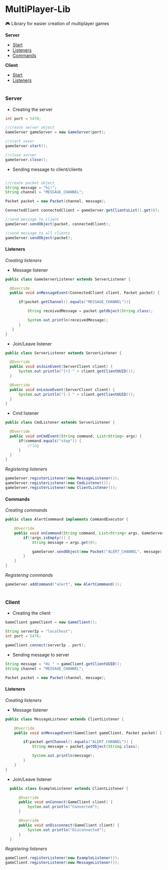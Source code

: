 # MultiPlayer-Lib
🎮 Library for easier creation of multiplayer games

**Server**
- [Start](https://github.com/Norbit4/MultiPlayer-Lib#server "Click")
- [Listeners](https://github.com/Norbit4/MultiPlayer-Lib#listeners "Click")
- [Commands](https://github.com/Norbit4/MultiPlayer-Lib#commands "Click")

**Client**
- [Start](https://github.com/Norbit4/MultiPlayer-Lib#client "Click")
- [Listeners](https://github.com/Norbit4/MultiPlayer-Lib#listeners-1 "Click")


#
<h3>Server</h3>

- Creating the server

```java
int port = 5478;

//create server object
GameServer gameServer = new GameServer(port);

//start sever
gameServer.start();

//close server
gameServer.close();
```

- Sending message to client/clients

```java

//create packet object
String message = "hi!";
String channel = "MESSAGE_CHANNEL";

Packet packet = new Packet(channel, message);

ConnectedClient connectedClient = gameServer.getClientsList().get(0);

//send message to client
gameServer.sendObject(packet, connectedClient);

//send message to all clients
gameServer.sendObject(packet);    
```

<h4>Listeners</h4>

*Creating listeners*

- Message listener

```java
public class GameServerListener extends ServerListener {

  @Override
  public void onMessageEvent(ConnectedClient client, Packet packet) {

      if(packet.getChannel().equals("MESSAGE_CHANNEL")){

          String receivedMessage = packet.getObject(String.class);

          System.out.println(receivedMessage);
      }
   }
}  
```

- Join/Leave listener

```java
public class ServerListener extends ServerListener {

  @Override
  public void onJoinEvent(ServerClient client) {
      System.out.println("[+] " + client.getClientUUID());
  }

  @Override
  public void onLeaveEvent(ServerClient client) {
      System.out.println("[-] " + client.getClientUUID());
  }
}  
```

- Cmd listener

```java
public class CmdListener extends ServerListener {

  @Override
  public void onCmdEvent(String command, List<String> args) {
      if(command.equals("stop")) {
          //log
      }
  }
}  
```

*Registering listeners*

```java
gameServer.registerListener(new MessageListener());
gameServer.registerListener(new CmdListener());
gameServer.registerListener(new ClientListener());
```

<h4>Commands</h4>

*Creating commands*

```java
public class AlertCommmand implements CommandExecutor {

    @Override
    public void onCommand(String command, List<String> args, GameServer gameServer) {
        if(!args.isEmpty()) {
            String message = args.get(0);

            gameServer.sendObject(new Packet("ALERT_CHANNEL", message));
        }
    }
}
```

*Registering commands*

```java
gameServer.addCommand("alert", new AlertCommmand());
```

#
<h3>Client</h3>

- Creating the client

```java
GameClient gameClient = new GameClient();

String serverIp = "localhost";
int port = 5478;

gameClient.connect(serverIp , port);
```

- Sending message to server

```java
String message = "Hi " + gameClient.getClientUUID();
String channel = "MESSAGE_CHANNEL";

Packet packet = new Packet(channel, message);  
```

<h4>Listeners</h4>

*Creating listeners*

- Message listener

```java
public class MessageListener extends ClientListener {

    @Override
    public void onMessageEvent(GameClient gameClient, Packet packet) {

        if(packet.getChannel().equals("ALERT_CHANNEL")) {
            String message = packet.getObject(String.class);

            System.out.println(message);
        }
    }
}
```

- Join/Leave listener

```java
  public class ExampleListener extends ClientListener {

      @Override
      public void onConnect(GameClient client) {
          System.out.println("Connected");
      }

      @Override
      public void onDisconnect(GameClient client) {
          System.out.println("Disconnected");
      }
  }
```

*Registering listeners*

```java
gameClient.registerListener(new ExampleListener());
gameClient.registerListener(new MessageListener());
```



